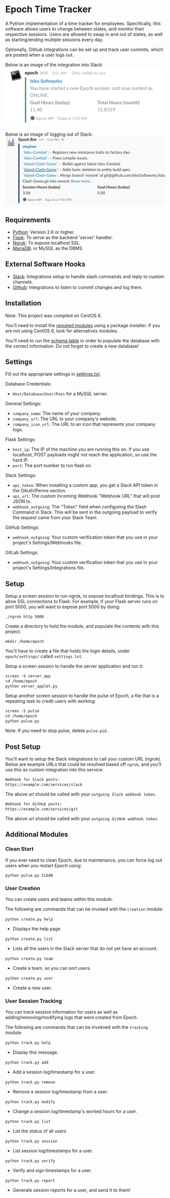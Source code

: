 # Epoch Time Tracker
A Python implementation of a time tracker for employees. Specifically, this software allows users to change between states, and monitor their respective sessions. Users are allowed to swap in and out of states, as well as starting/ending multiple sessions every day. 

Optionally, Github integrations can be set up and track user commits, which are posted when a user logs out.

Below is an image of the integration into Slack:
![alt text](https://github.com/Unknowncmbk/epoch-time-tracker/blob/master/images/login.png "User Logging In")

Below is an image of logging out of Slack:
![alt text](https://github.com/Unknowncmbk/epoch-time-tracker/blob/master/images/timestamp_developer.png "User Logging Out")

## Requirements
- [Python](https://www.python.org/download/releases/2.6/): Version 2.6 or higher.
- [Flask](http://flask.pocoo.org): To serve as the backend 'server' handler.
- [Ngrok](https://ngrok.com): To expose localhost SSL.
- [MariaDB](https://mariadb.org): or MySQL as the DBMS.

## External Software Hooks
- [Slack](https://api.slack.com): Integrations setup to handle slash commands and reply to custom channels.
- [Github](https://developer.github.com): Integrations to listen to commit changes and log them.

## Installation
Note: This project was compiled on CentOS 6.

You'll need to install the [required modules](https://github.com/Unknowncmbk/epoch-time-tracker/blob/master/setup/install.txt) using a package installer. If you are not using CentOS 6, look for alternatives modules. 

You'll need to run the [schema table](https://github.com/Unknowncmbk/epoch-time-tracker/blob/master/setup/database/database_schema.txt) in order to populate the database with the correct information. Do not forget to create a new database!

## Settings
Fill out the appropriate settings in [settings.txt](https://github.com/Unknowncmbk/epoch-time-tracker/blob/master/epoch/settings/settings.txt).

Database Credentials:
- `Host/Database/User/Pass` for a MySQL server.

General Settings:
- `company_name`: The name of your company.
- `company_url`: The URL to your company's website.
- `company_icon_url`: The URL to an icon that represents your company logo.

Flask Settings:
- `host_ip`: The IP of the machine you are running this on. If you use localhost, POST payloads might not reach the application, so use the hard IP.
- `port`: The port number to run flask on. 

Slack Settings:
- `api_token`: When installing a custom app, you get a Slack API token in the OAuth/Perms section. 
- `api_url`: The custom Incoming Webhook "Webhook URL" that will post JSON to. 
- `webhook_outgoing`: The "Token" field when configuring the Slash Command in Slack. This will be sent in the outgoing payload to verify the request came from your Slack Team.

GitHub Settings:
- `webhook_outgoing`: Your custom verification token that you use in your project's Settings/Webhooks file.

GitLab Settings:
- `webhook_outgoing`: Your custom verification token that you use in your project's Settings/Integrations file.

## Setup
Setup a screen session to run ngrok, to expose localhost bindings. This is to allow SSL connections to Flask.
For example, if your Flask server runs on port 5000, you will want to expose port 5000 by doing:

```
./ngrok http 5000
```

Create a directory to hold the module, and populate the contents with this project.
```
mkdir /home/epoch
```

You'll have to create a file that holds the login details, under `epoch/settings/` called `settings.txt`.

Setup a screen session to handle the server application and run it:
```
screen -S server_app
cd /home/epoch
python server_applet.py
```

Setup another screen session to handle the pulse of Epoch, a file that is a repeating task to credit users with working:
```
screen -S pulse
cd /home/epoch
python pulse.py
```
Note: If you need to stop pulse, delete `pulse.pid`.

## Post Setup
You'll want to setup the Slack integrations to call your custom URL (ngrok). Below are example URLs that could be resolved based off `ngrok`, and you'll use this as custom integration into this service:

```
Webhook for Slack posts:
https://example.com/services/slack
```
The above url should be called with your `outgoing Slack webhook token`.

```
Webhook for GitHub posts:
https://example.com/services/git
```
The above url should be called with your `outgoing GitHub webhook token`.

## Additional Modules

### Clean Start
If you ever need to clean Epoch, due to maintenance, you can force log out users when you restart Epoch using:
```
python pulse.py CLEAN
```

### User Creation
You can create users and teams within this module.

The following are commands that can be invoked with the `creation` module:

`python create.py help`
- Displays the help page

`python create.py list`
- Lists all the users in the Slack server that do not yet have an account.

`python create.py team`
- Create a team, so you can sort users.

`python create.py user`
- Create a new user.

### User Session Tracking
You can track session information for users as well as adding/removing/modifying logs that were created from Epoch.

The following are commands that can be invokved with the `tracking` module:

`python track.py help`
- Display this message.

`python track.py add`
- Add a session log/timestamp for a user.

`python track.py remove`
- Remove a session log/timestamp from a user.

`python track.py modify`
- Change a session log/timestamp's worked hours for a user.

`python track.py list`
- List the status of all users

`python track.py session`
- List session log/timestamps for a user.

`python track.py verify`
- Verify and sign timestamps for a user.

`python track.py report`
- Generate session reports for a user, and send it to them!

